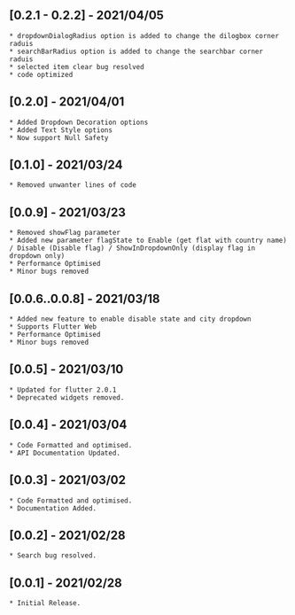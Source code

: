 ## [0.2.1 - 0.2.2] - 2021/04/05
    * dropdownDialogRadius option is added to change the dilogbox corner raduis
    * searchBarRadius option is added to change the searchbar corner raduis
    * selected item clear bug resolved
    * code optimized

## [0.2.0] - 2021/04/01
    * Added Dropdown Decoration options
    * Added Text Style options
    * Now support Null Safety
    
## [0.1.0] - 2021/03/24
    * Removed unwanter lines of code
    
## [0.0.9] - 2021/03/23
    * Removed showFlag parameter 
    * Added new parameter flagState to Enable (get flat with country name) / Disable (Disable flag) / ShowInDropdownOnly (display flag in dropdown only)
    * Performance Optimised
    * Minor bugs removed
    
## [0.0.6..0.0.8] - 2021/03/18
    * Added new feature to enable disable state and city dropdown
    * Supports Flutter Web
    * Performance Optimised
    * Minor bugs removed    
    
## [0.0.5] - 2021/03/10
    * Updated for flutter 2.0.1
    * Deprecated widgets removed.

## [0.0.4] - 2021/03/04
    * Code Formatted and optimised.
    * API Documentation Updated.
       
## [0.0.3] - 2021/03/02
    * Code Formatted and optimised.
    * Documentation Added.

## [0.0.2] - 2021/02/28
    * Search bug resolved.

## [0.0.1] - 2021/02/28
    * Initial Release.
    








    


